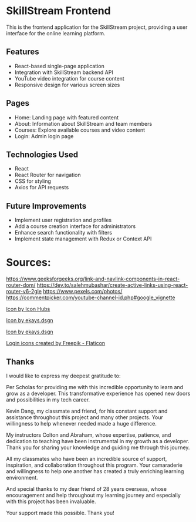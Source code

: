 # SkillStream Frontend

This is the frontend application for the SkillStream project, providing a user interface for the online learning platform.

## Features

- React-based single-page application
- Integration with SkillStream backend API
- YouTube video integration for course content
- Responsive design for various screen sizes


## Pages

- Home: Landing page with featured content
- About: Information about SkillStream and team members
- Courses: Explore available courses and video content
- Login: Admin login page

## Technologies Used

- React
- React Router for navigation
- CSS for styling
- Axios for API requests

## Future Improvements

- Implement user registration and profiles
- Add a course creation interface for administrators
- Enhance search functionality with filters
- Implement state management with Redux or Context API


# Sources:
https://www.geeksforgeeks.org/link-and-navlink-components-in-react-router-dom/
https://dev.to/salehmubashar/create-active-links-using-react-router-v6-2gle
https://www.pexels.com/photos/
https://commentpicker.com/youtube-channel-id.php#google_vignette

<a href="https://www.freepik.com/icon/lock_9164509#fromView=search&page=2&position=38&uuid=c09044e9-c395-4aa3-be42-aa49653787f1">Icon by Icon Hubs</a>





<a href="https://www.freepik.com/icon/password_14562503#fromView=search&page=1&position=83&uuid=608a232c-3fc5-4a5c-9d75-b803d2944aab">Icon by ekays.dsgn</a>

<a href="https://www.freepik.com/icon/password_14562503#fromView=search&page=1&position=83&uuid=608a232c-3fc5-4a5c-9d75-b803d2944aab">Icon by ekays.dsgn</a>


<a href="https://www.flaticon.com/free-icons/login" title="login icons">Login icons created by Freepik - Flaticon</a>



## Thanks

I would like to express my deepest gratitude to:

Per Scholas for providing me with this incredible opportunity to learn and grow as a developer. This transformative experience has opened new doors and possibilities in my tech career.

Kevin Dang, my classmate and friend, for his constant support and assistance throughout this project and many other projects. Your willingness to help whenever needed made a huge difference.

My instructors Colton and Abraham, whose expertise, patience, and dedication to teaching have been instrumental in my growth as a developer. Thank you for sharing your knowledge and guiding me through this journey.

All my classmates who have been an incredible source of support, inspiration, and collaboration throughout this program. Your camaraderie and willingness to help one another has created a truly enriching learning environment.

And special thanks to my dear friend of 28 years overseas, whose encouragement and help throughout my learning journey and especially with this project has been invaluable.

Your support made this possible. Thank you!